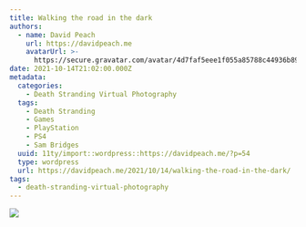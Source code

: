 ```yaml
---
title: Walking the road in the dark
authors:
  - name: David Peach
    url: https://davidpeach.me
    avatarUrl: >-
      https://secure.gravatar.com/avatar/4d7faf5eee1f055a85788c44936b8995eaab6dfb004e7854ec747ccb272e91ee?s=96&d=mm&r=g
date: 2021-10-14T21:02:00.000Z
metadata:
  categories:
    - Death Stranding Virtual Photography
  tags:
    - Death Stranding
    - Games
    - PlayStation
    - PS4
    - Sam Bridges
  uuid: 11ty/import::wordpress::https://davidpeach.me/?p=54
  type: wordpress
  url: https://davidpeach.me/2021/10/14/walking-the-road-in-the-dark/
tags:
  - death-stranding-virtual-photography
---
```

[![](/assets/DEATH-STRANDING-DIRECTORS-CUT_-ephmQ5kCp8aa.jpg)](/assets/DEATH-STRANDING-DIRECTORS-CUT_-ephmQ5kCp8aa.jpg)